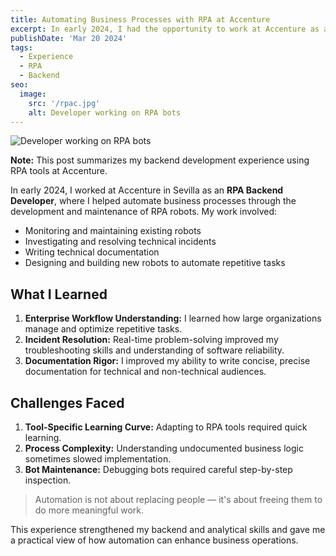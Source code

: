 ```yaml
---
title: Automating Business Processes with RPA at Accenture
excerpt: In early 2024, I had the opportunity to work at Accenture as an RPA Backend Developer. This experience deepened my understanding of automation technologies and exposed me to real-world challenges in enterprise environments.
publishDate: 'Mar 20 2024'
tags:
  - Experience
  - RPA
  - Backend
seo:
  image:
    src: '/rpac.jpg'
    alt: Developer working on RPA bots
---
```


![Developer working on RPA bots](/rpac.jpg)

**Note:** This post summarizes my backend development experience using RPA tools at Accenture.

In early 2024, I worked at Accenture in Sevilla as an **RPA Backend Developer**, where I helped automate business processes through the development and maintenance of RPA robots. My work involved:

- Monitoring and maintaining existing robots
- Investigating and resolving technical incidents
- Writing technical documentation
- Designing and building new robots to automate repetitive tasks

## What I Learned

1. **Enterprise Workflow Understanding:** I learned how large organizations manage and optimize repetitive tasks.
2. **Incident Resolution:** Real-time problem-solving improved my troubleshooting skills and understanding of software reliability.
3. **Documentation Rigor:** I improved my ability to write concise, precise documentation for technical and non-technical audiences.

## Challenges Faced

1. **Tool-Specific Learning Curve:** Adapting to RPA tools required quick learning.
2. **Process Complexity:** Understanding undocumented business logic sometimes slowed implementation.
3. **Bot Maintenance:** Debugging bots required careful step-by-step inspection.

> Automation is not about replacing people — it's about freeing them to do more meaningful work.

This experience strengthened my backend and analytical skills and gave me a practical view of how automation can enhance business operations.